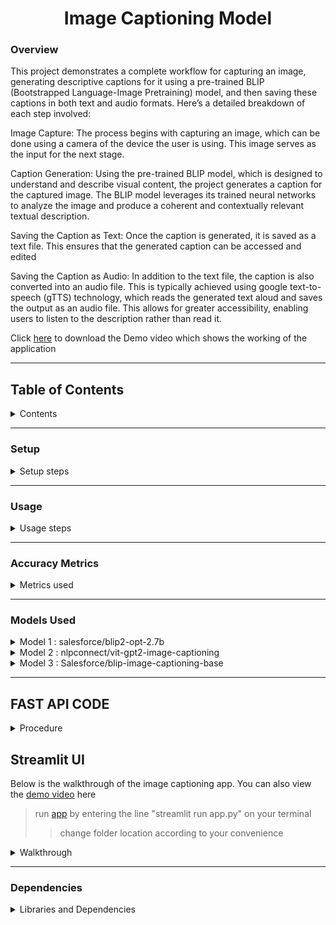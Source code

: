 <h1 align="center">Image Captioning Model</h1>

### Overview

This project demonstrates a complete workflow for capturing an image, generating descriptive captions for it using a pre-trained BLIP (Bootstrapped Language-Image Pretraining) model, and then saving these captions in both text and audio formats. Here’s a detailed breakdown of each step involved:

Image Capture: The process begins with capturing an image, which can be done using a camera of the device the user is using. This image serves as the input for the next stage.

Caption Generation: Using the pre-trained BLIP model, which is designed to understand and describe visual content, the project generates a caption for the captured image. The BLIP model leverages its trained neural networks to analyze the image and produce a coherent and contextually relevant textual description.

Saving the Caption as Text: Once the caption is generated, it is saved as a text file. This ensures that the generated caption can be accessed and edited

Saving the Caption as Audio: In addition to the text file, the caption is also converted into an audio file. This is typically achieved using google text-to-speech (gTTS) technology, which reads the generated text aloud and saves the output as an audio file. This allows for greater accessibility, enabling users to listen to the description rather than read it.


Click [here](https://github.com/Yaswanth-B/AccessibleLLM/blob/main/object_detection/demo.mp4) to download the Demo video which shows the working of the application

---

## **Table of Contents**
<details>
  <summary>Contents</summary>

1)[Setup](#setup)
  - Dependencies and libraries installation
    
2)[Usage](#usage)
  - Image capturing
  - Image processing
  - Image captioning and Audio generation
    
3)[Accuracy Metrics](#accuracy-metrics)
  - BERTScore
  - ROUGEScore
  - BLEU Score
  - GlEU Score
  - CLIPScore

4)[Models Used](#models-used)
  - Model 1 : salesforce/blip2-opt-2.7b
      - About the model
      - Accuracy
        
  - Model 2 : nlpconnect/vit-gpt2-image-captioning
      - About the model
      - Accuracy
        
  - Model 3 : Salesforce/blip-image-captioning-base
      - About the model
      - Model training
          - Model training steps
      - Trained model accuracy metrics
          - untrained and trained model accuracies

5)[FAST API Code](#fast-api-code)
  - Dependencies
  - POST/capture_photo/t
  - GET/list_photos/
  - POST/select_photo/
  - POST/generate_caption/

6)[Streamlit UI](#streamlit-ui)
  - Walkthrough
      - Landing page
      - Capture Photo
      - List Photos
      - Generate Captions
      - Extras

7)[Dependencies](#dependencies)

</details>

--- 

### Setup

<details>
  <summary>Setup steps</summary>

>Run the notebooks on GPU for smoother and faster performance

---

- **Install the needed Dependencies**
```python
!pip install git+https://github.com/huggingface/transformers.git 
!pip install pyttsx3 
!pip install gTTS 
!pip install pydub 
!pip install playsound
```
- **Import required libraries**
```python
import requests 
import pyttsx3
from gtts import gTTS
from IPython.display import Audio 
from pydub import AudioSegment 
from IPython.display import display, Javascript, Image 
from google.colab.output import eval_js 
from base64 import b64decode, b64encode 
import cv2 
import numpy as np
import PIL 
import io
import html
import time
```

- **Download Pre-trained Model Specify the 'Salesforce/blip-image-captioning-base' model for text generation in the script**
</details>

---

### Usage
<details>
  <summary>Usage steps</summary>

---  
- **Capture the image-Run the following code to capture an image using your webcam:**
```python
#capturing image code
try:
  filename = take_photo('photo.jpg')
  print('Saved to {}'.format(filename))

  # Show the image which was just taken.
  display(Image(filename))
except Exception as err:
  # Errors will be thrown if the user does not have a webcam or if they do not
  # grant the page permission to access it.
  print(str(err))
```
>Ensure your system has a webcam and necessary permissions to capture images.

- **Image Processing and Caption Generation-After capturing the image, use the following code to generate a caption:**
```python
from PIL import Image 
image = Image.open("/content/photo.jpg").convert('RGB')
image = image.resize((596, 437))
display(image)
```
```python
from transformers import AutoProcessor, BlipForConditionalGeneration
import torch
processor = AutoProcessor.from_pretrained("Salesforce/blip-image-captioning-base")
model = BlipForConditionalGeneration.from_pretrained("Salesforce/blip-image-captioning-base")
```
```python
device = "cuda" if torch.cuda.is_available() else "cpu"
model.to(device)
```
```python
inputs = processor(image, return_tensors="pt").to(device, torch.float32) 

generated_ids = model.generate(**inputs, max_length=50, min_length=20)
generated_text = processor.batch_decode(generated_ids, skip_special_tokens=True)[0].strip()
print(generated_text)

with open("my_saved_text.txt", "a") as output_file:
    # Write the generated text to the file
    text_with_newline = generated_text + "\n"

    output_file.write(text_with_newline)

    speech = gTTS(text=generated_text, lang='en')  

speech.save("generated_text.mp3")

from playsound import playsound
Audio("generated_text.mp3")
```

>Modify language ('lang='en'') in 'gTTS' for different speech synthesis
>
>Adjust file paths and names based on your project structure.

**Customization**
  1. Adjust the image path (/path/to/photo.jpg) and model name ("Salesforce/blip-image-captioning-base") according to your setup.
  2. Modify the 'max_length' and 'min_length' parameters for the desired caption length.

</details>

---
### Accuracy Metrics
<details>
  <summary>Metrics used</summary>

---  
For checking the accuracy of the models, we have used different metrics like:
- BERTScore : an automatic evaluation metric used for testing the goodness of text generation systems. It produces the following output values in the range of 0.0 to 1.0:
        - Precision
        - Recall
        - F1-score
  
- ROUGE Score: Consists of Precision, Recall and F1-score
        - ROUGE-1: Looks at individual words or unigrams.
        - ROUGE-2: Considers pairs of words or bigrams.
        - ROUGE-L: Examines the longest common subsequence.
  
- BLEU Score: BLEU is a precision-based metric since during its computation it does not consider whether all the words in the reference texts are covered in the hypothesis text or not. 

- GLEU Score: Simply the minimum of recall and precision. This GLEU score's range is always between 0 (no matches) and 1 (all match) and it is symmetrical when switching output and target.

- CLIPScore: A reference free metric that can be used to evaluate the correlation between a generated caption for an image and the actual content of the image
</details>

---

### Models Used 

<details>
<summary>Model 1 : salesforce/blip2-opt-2.7b</summary>

---

- **About the model**: BLIP-2 consists of a CLIP-like image encoder, a Querying Transformer (Q-Former), and a large language model.
  - Visual Question Answering
  - Chat-like conversations by feeding the image and the previous conversation as prompt to the model
  - Image Captioning
- **Usage**: You can use this model for conditional and un-conditional image captioning. The model consists of 2.7 billion parameters and is very huge in size.
- **Location**: The model can be accessed from Salesforce Hugging Face library
  - [blip2-opt-2.7b](https://huggingface.co/Salesforce/blip2-opt-2.7b)

---
>Dataset used for the model: [dataset (50 images and captions)](https://github.com/Yaswanth-B/AccessibleLLM/blob/main/object_detection/dataset3.zip) 

| BERTScore | Precision | Recall | F1-score |
|-----------------|-----------------|-----------------|-----------------|
|| 0.7269 | 0.7872 | 0.7541 |
      
| ROUGE Metric  | Precision              | Recall                 | F1-score                |
|---------|------------------------|------------------------|-------------------------|
| ROUGE-1 | 0.5711694838529204     | 0.7057404605198723     | 0.6259112389882882      |
| ROUGE-2 | 0.35838442697653206    | 0.46176681935195857    | 0.39949114886886683     |
| ROUGE-L | 0.5119797835463471     | 0.6315150650003591     | 0.560635915103244       |

| BLEU Score| GLEU Score|
|-----------------|-----------------|
| 0.2853194240578867 | 0.3281658319708012 |
   
**CLIPScore**:
  - <details>
      <summary>CLIPScore(BLIP)</summary>  
      
      ``` 
          CLIP Score for 1.jpg: 64.91
          CLIP Score for 10.jpg: 66.08
          CLIP Score for 11.jpg: 65.31
          CLIP Score for 12.jpg: 61.77
          CLIP Score for 13.jpg: 66.93
          CLIP Score for 14.jpg: 66.06
          CLIP Score for 15.jpg: 62.46
          CLIP Score for 16.jpg: 65.64
          CLIP Score for 17.jpg: 64.02
          CLIP Score for 18.jpg: 65.02
          CLIP Score for 19.jpg: 61.96
          CLIP Score for 2.jpg: 64.87
          CLIP Score for 20.jpg: 67.93
          CLIP Score for 21.jpg: 68.59
          CLIP Score for 22.jpg: 65.56
          CLIP Score for 23.jpg: 65.23
          CLIP Score for 24.jpg: 62.85
          CLIP Score for 25.jpg: 62.70
          CLIP Score for 26.jpg: 65.01
          CLIP Score for 27.jpg: 67.61
          CLIP Score for 28.jpg: 67.03
          CLIP Score for 29.jpg: 66.49
          CLIP Score for 3.jpg: 65.84
          CLIP Score for 30.jpg: 64.62
          CLIP Score for 31.jpg: 65.14
          CLIP Score for 32.jpg: 65.70
          CLIP Score for 33.jpg: 64.61
          CLIP Score for 34.jpg: 64.69
          CLIP Score for 35.jpg: 62.96
          CLIP Score for 36.jpg: 66.54
          CLIP Score for 37.jpg: 62.89
          CLIP Score for 38.jpg: 68.52
          CLIP Score for 39.jpg: 65.24
          CLIP Score for 4.jpg: 67.44
          CLIP Score for 40.jpg: 67.71
          CLIP Score for 41.jpg: 69.21
          CLIP Score for 42.jpg: 63.47
          CLIP Score for 43.jpg: 66.16
          CLIP Score for 44.jpg: 65.94
          CLIP Score for 45.jpg: 64.67
          CLIP Score for 46.jpg: 67.78
          CLIP Score for 47.jpg: 63.51
          CLIP Score for 48.jpg: 65.88
          CLIP Score for 49.jpg: 65.11
          CLIP Score for 5.jpg: 65.92
          CLIP Score for 50.jpg: 63.14
          CLIP Score for 6.jpg: 64.11
          CLIP Score for 7.jpg: 69.39
          CLIP Score for 8.jpg: 64.43
          CLIP Score for 9.jpg: 63.49
      ```
      </details>
      
To view the code and the resulting accuracies [click here](https://github.com/Yaswanth-B/AccessibleLLM/blob/main/object_detection/accuracymetrics.ipynb)

---

</details>

<details>

<summary>Model 2 : nlpconnect/vit-gpt2-image-captioning</summary>

---

- **About the model**: This is an image captioning model trained by [@ydshieh](https://huggingface.co/ydshieh) in Flax. It produces reasonable image captioning results. It was mainly fine-tuned as a proof-of-concept for the 🤗 FlaxVisionEncoderDecoder Framework.
- **Usage**: The model is used for image captioning.
- **Location**: The model can be accessed from
  - [vit-gpt-image-captioning](https://huggingface.co/nlpconnect/vit-gpt2-image-captioning)

---
>Dataset used for the model: [dataset (50 images and captions)](https://github.com/Yaswanth-B/AccessibleLLM/blob/main/object_detection/dataset3.zip) 

| BERTScore | Precision | Recall | F1-score |
|-----------------|-----------------|-----------------|-----------------|
|| 0.6246 | 0.6585 | 0.6362 |
      
| ROUGE Metric  | Precision              | Recall                 | F1-score                |
|---------|------------------------|------------------------|-------------------------|
| ROUGE-1 | 0.4042870038458274     | 0.44236701370524906    | 0.41503899617383466     |
| ROUGE-2 | 0.16989874025183618   | 0.20881120625160865    | 0.18336638637340974     |
| ROUGE-L | 0.3620736453089395     | 0.39817976304741015    | 0.37246338708799215      |

| BLEU Score| GLEU Score|
|-----------------|-----------------|
| 0.09539884316244567 | 0.15503852724900705 |


**CLIPScore**:
  - <details>
    <summary>CLIPScore(VitGpt)</summary>
          
      ``` 
          CLIP Score for 1.jpg: 64.58
          CLIP Score for 10.jpg: 65.52
          CLIP Score for 11.jpg: 64.85
          CLIP Score for 12.jpg: 62.17
          CLIP Score for 13.jpg: 64.66
          CLIP Score for 14.jpg: 62.72
          CLIP Score for 15.jpg: 62.32
          CLIP Score for 16.jpg: 63.36
          CLIP Score for 17.jpg: 62.97
          CLIP Score for 18.jpg: 63.88
          CLIP Score for 19.jpg: 59.82
          CLIP Score for 2.jpg: 64.43
          CLIP Score for 20.jpg: 65.72
          CLIP Score for 21.jpg: 66.40
          CLIP Score for 22.jpg: 60.49
          CLIP Score for 23.jpg: 65.09
          CLIP Score for 24.jpg: 61.92
          CLIP Score for 25.jpg: 62.12
          CLIP Score for 26.jpg: 64.54
          CLIP Score for 27.jpg: 63.21
          CLIP Score for 28.jpg: 60.72
          CLIP Score for 29.jpg: 65.66
          CLIP Score for 3.jpg: 65.30
          CLIP Score for 30.jpg: 62.51
          CLIP Score for 31.jpg: 60.74
          CLIP Score for 32.jpg: 66.16
          CLIP Score for 33.jpg: 62.90
          CLIP Score for 34.jpg: 64.77
          CLIP Score for 35.jpg: 65.96
          CLIP Score for 36.jpg: 65.58
          CLIP Score for 37.jpg: 61.71
          CLIP Score for 38.jpg: 63.07
          CLIP Score for 39.jpg: 62.97
          CLIP Score for 4.jpg: 63.93
          CLIP Score for 40.jpg: 63.50
          CLIP Score for 41.jpg: 59.71
          CLIP Score for 42.jpg: 64.38
          CLIP Score for 43.jpg: 63.02
          CLIP Score for 44.jpg: 62.95
          CLIP Score for 45.jpg: 61.48
          CLIP Score for 46.jpg: 64.52
          CLIP Score for 47.jpg: 62.67
          CLIP Score for 48.jpg: 65.25
          CLIP Score for 49.jpg: 62.48
          CLIP Score for 5.jpg: 64.78
          CLIP Score for 50.jpg: 62.02
          CLIP Score for 6.jpg: 65.42
          CLIP Score for 7.jpg: 66.45
          CLIP Score for 8.jpg: 62.39
          CLIP Score for 9.jpg: 61.55
      ```
     </details>
     
To view the code and the resulting accuracies [click here](https://github.com/Yaswanth-B/AccessibleLLM/blob/main/object_detection/accuracymetrics.ipynb)

---

</details>

<details>
  <summary>Model 3 : Salesforce/blip-image-captioning-base</summary>

---

- **About the model**: A Salesforce model which can be used for
  - Visual Question Answering
  - Image-Text retrieval (Image-text matching)
  - Image Captioning
- **Usage**: For our use case, we use the model for image captioning. Because of its smaller size compared to blip2-opt-2.7b, it is easier to train and produces almost alike captions.
- **Location**: The model can be accessed from
  - [blip-image-captioning-base](https://huggingface.co/Salesforce/blip-image-captioning-base)

--- 
**Model Training**

>The dataset for the model is [arian2502/firstdataset](https://huggingface.co/datasets/arian2502/firstdataset)
>>The trained model can be found on HuggingFace. the name of the model is [arian2502/blip-icb-finetuned](https://huggingface.co/arian2502/blip-icb-finetuned)

<details>
  <summary>Model training steps</summary>

---  
The **salesforce/blip-image-captioning-base model** is trained to increase the accuracy for this specific usecase. The dataset consists of 1250 images and captions. It is a custom dataset of pictures which are taken from a first person point of view. 

1.The dataset is imported.

2.The dataset is converted into a pytorch dataset via tha following code: 
```python
from torch.utils.data import Dataset, DataLoader

class ImageCaptioningDataset(Dataset):
    def __init__(self, dataset, processor):
        self.dataset = dataset
        self.processor = processor

    def __len__(self):
        return len(self.dataset)

    def __getitem__(self, idx):
        item = self.dataset[idx]
        encoding = self.processor(images=item["image"], text=item["text"], padding="max_length", return_tensors="pt")
        # remove batch dimension
        encoding = {k:v.squeeze() for k,v in encoding.items()}
        return encoding
```
3.Load the processor and model
```python
from transformers import AutoProcessor, BlipForConditionalGeneration

processor = AutoProcessor.from_pretrained("Salesforce/blip-image-captioning-base")
model = BlipForConditionalGeneration.from_pretrained("Salesforce/blip-image-captioning-base")
```

4.A total of 10 epochs are done for training:
```python
import torch

optimizer = torch.optim.AdamW(model.parameters(), lr=5e-5)

device = "cuda" if torch.cuda.is_available() else "cpu"
model.to(device)

model.train()

for epoch in range(10):
  print("Epoch:", epoch)
  for idx, batch in enumerate(train_dataloader):
    input_ids = batch.pop("input_ids").to(device)
    pixel_values = batch.pop("pixel_values").to(device)

    outputs = model(input_ids=input_ids,
                    pixel_values=pixel_values,
                    labels=input_ids)

    loss = outputs.loss

    print("Loss:", loss.item())

    loss.backward()

    optimizer.step()
    optimizer.zero_grad()
```
5.Check if model training is succesfull: 
```python
# load image
example = dataset[123]
image = example["image"]
image
```
![image](https://github.com/Yaswanth-B/AccessibleLLM/assets/154512247/40e33bbe-07c5-42b4-ac9c-867b9af1d018)
```python
# prepare image for the model
inputs = processor(images=image, return_tensors="pt").to(device)
pixel_values = inputs.pixel_values

generated_ids = model.generate(pixel_values=pixel_values, max_length=50)
generated_caption = processor.batch_decode(generated_ids, skip_special_tokens=True)[0]
print(generated_caption)
```
"two lines of colorful cars racing on a field."

6.Trained model is saved and uploaded/downloaded.

>Time taken to train the model on 1250 images and captions for 10 epochs: 1 hour 8 minutes

For the full working of the code [click here](https://github.com/Yaswanth-B/AccessibleLLM/blob/main/object_detection/trained.ipynb)

</details>

---
**Trained Model Accuracy Metrics**

<details>
  <summary>Results</summary>

---

| BERTScore | Precision | Recall | F1-score |
|-----------------|-----------------|-----------------|-----------------|
|Untrained| 0.5309 | 0.6051 | 0.5637 |
|trained| 0.8848 | 0.8886 | 0.8854 |

      
| ROUGE (untrained) | ROUGE-1              | ROUGE-2                | ROUGE-L    |            
|---------|------------------------|------------------------|-------------------------|       
| Precision | 0.26676010739518513     | 0.0725541792011556    | 0.23059880787255438     |    
| Recall | 0.3862308472077113  | 0.1298950742068691    | 0.3364418769543522     |
| F1-score | 0.3066864136993266     | 0.08984282440623012    | 0.2657411209552809     |

| ROUGE (trained) | ROUGE-1              | ROUGE-2                | ROUGE-L    |            
|---------|------------------------|------------------------|-------------------------|       
| Precision | 0.6806757571022624    | 0.577443416297378   | 0.6730824339010327    |    
| Recall | 0.7300539801249587   | 0.6493630657374209   |  0.7226284310678925     |
| F1-score | 0.6995404673734046    | 0.6069535829964249   | 0.6922038904392883      |


| Metric | untrained | trained |
|-----------------|-----------------|-----------------|
| BLEU | 0.04215093904464002 | 0.704256378969982 |
| GLEU | 0.08593777080376051 | 0.6954368111617628 |
        

Click [here](https://github.com/Yaswanth-B/AccessibleLLM/blob/main/object_detection/accuracymetrics(trained).ipynb) to view the code


</details>
</details>

---

## **FAST API CODE**

<details>
  <summary>Procedure</summary>

---  
**Dependencies**

<details>
  <summary>libraries required</summary>
The below libraries are required to run the code API and its endpoints. 

  ```python
    from fastapi import FastAPI, BackgroundTasks, HTTPException, File, UploadFile
    from fastapi.responses  import FileResponse, RedirectResponse, Response, JSONResponse
    from pydantic import BaseModel
    import os
    import cv2
    from PIL import Image
    from transformers import AutoProcessor, BlipForConditionalGeneration
    import torch
    from gtts import gTTS
    from playsound import playsound
  ```
</details>

---
**API Endpoints**

- **POST /start_capture/**
  <details>
    <summary>Photo Capture</summary>
    
  - Description: Captures photos on pressing "c" key and stops on "q" key from the users device
  - Request Body:
      ```python
        print("Press 'c' to capture a photo and 'q' to quit.")
        while True:
            # Capture frame-by-frame
            ret, frame = cap.read()
            if not ret:
                print("Failed to grab frame.")
                break
    
            # Display the resulting frame
            cv2.imshow('Webcam', frame)
    
            # Wait for key event
            key = cv2.waitKey(1) & 0xFF
    
            if key == ord('c'):
                # Determine the next filename based on existing files in the folder
                existing_files = [f for f in os.listdir(folder) if f.endswith('.jpg')]
                next_number = len(existing_files) + 1
                filename = os.path.join(folder, f'{next_number}.jpg')
                
                cv2.imwrite(filename, frame)
                print(f"Photo captured and saved as {filename}")
    
            elif key == ord('q'):
                print("Quitting...")
                break

    # When everything done, release the capture
    cap.release()

    cv2.destroyAllWindows()
      ```
  >on_event("startup") opens up the webcam as soon as the /start_capture/ is run.

  - Output: ![Screenshot 2024-05-23 161044](https://github.com/Yaswanth-B/AccessibleLLM/assets/154512247/b963ab84-43db-41f0-ac8f-9902586add07)

  </details>

- **GET /list_photos/**
  <details>
    <summary>List of photos in folder</summary>
    
  - Description: Shows a list of photos saved in the folder
  - Request Body:
      ```python
      image_files = [f for f in os.listdir(folder) if f.endswith('.jpg')]
      if not image_files:
        return JSONResponse(status_code=404, content={"message": "No photos found in the specified folder."})
    
      return {"photos": image_files}
      ```
      
  -Output:![Screenshot 2024-05-23 161347](https://github.com/Yaswanth-B/AccessibleLLM/assets/154512247/d53eb166-767f-4e84-987c-fe41285cc195)
  
  </details>

- **POST /select_photo/**
  <details> 
    <summary>Displaying selected photo</summary>
    
  - Description: Displays the photo which the user wants to see
  - Request Body:
      
   ```python
     file_path = os.path.join(folder, filename)
     print(f"Looking for file at: {file_path}")  # Debugging statement
     if not os.path.exists(file_path):
         print("Photo not found.")  # Debugging statement
         raise HTTPException(status_code=404, detail="Photo not found.")

     image = Image.open(file_path).convert('RGB')
     image = image.resize((596, 437))

     # Save the image temporarily
     temp_image_path = "temp_image.jpg"
     image.save(temp_image_path)

     # Return the image along with the generated caption
     return FileResponse(temp_image_path, media_type="image/jpeg")
  ```
  
    - Output:
        - camera clicked: ![Screenshot 2024-05-23 161154](https://github.com/Yaswanth-B/AccessibleLLM/assets/154512247/e5e86db7-8c24-4c0a-a550-c57585aa865b)
        - folder selected: ![Screenshot 2024-05-23 161429](https://github.com/Yaswanth-B/AccessibleLLM/assets/154512247/e85ad2e0-7431-4aff-a145-d77eedf23a9c)

           
    </details>

    
- **POST /generate_caption/**
  <details>
    <summary>Image Captioning</summary>

    - Description: Generates caption for the photo captured
    - Request Body:
      ```python
      async def generate_caption(filename: str):
          file_path = os.path.join(folder, filename)
          print(f"Looking for file at: {file_path}")  # Debugging statement
          if not os.path.exists(file_path):
              print("Photo not found.")  # Debugging statement
              raise HTTPException(status_code=404, detail="Photo not found.")
    
          # Open and resize the image
          image = Image.open(file_path).convert('RGB')
          image = image.resize((596, 437))
    
          # Caption generation
          inputs = processor(images=image, return_tensors="pt").to(device)
          generated_ids = model.generate(**inputs, min_length=10, temperature=0.7, repetition_penalty=1.2, num_beams=5)
          generated_text = processor.batch_decode(generated_ids, skip_special_tokens=True)[0].strip()    
      
           # Text-to-speech conversion
          speech = gTTS(text=generated_text, lang='en')
          audio_file_path = "generated_text.mp3"
          speech.save(audio_file_path)
      
          # Play the generated audio
          playsound(audio_file_path)
      
          return {"caption": generated_text}
      ```
      > The generated caption is given out in an audio format which will be audible to the user.
      
    - Output: from camera:![Screenshot 2024-05-23 161408](https://github.com/Yaswanth-B/AccessibleLLM/assets/154512247/f87cd43c-812b-4c0c-be26-db35591caf92)
              from folder:![Screenshot 2024-05-23 161501](https://github.com/Yaswanth-B/AccessibleLLM/assets/154512247/4a12d890-9d57-4c2d-a956-df1b91fac5a5)
      
  </details>

[click here](https://github.com/Yaswanth-B/AccessibleLLM/blob/main/object_detection/main.py) to view the code.

</details>

## **Streamlit UI**
Below is the walkthrough of the image captioning app. You can also view the [demo video](https://github.com/Yaswanth-B/AccessibleLLM/blob/main/object_detection/demo.mp4) here

>run [app](https://github.com/Yaswanth-B/AccessibleLLM/blob/main/object_detection/app.py) by entering the line "streamlit run app.py" on your terminal
>>change folder location according to your convenience

<details>
  <summary>Walkthrough</summary>

---
  **Landing page**
  
  ![Screenshot 2024-05-27 132955](https://github.com/Yaswanth-B/AccessibleLLM/assets/154512247/492f1ba7-c226-4f5a-833b-cd1728a743a7)
  The landing page consists of a side bar to the left and a "start capture" button below its title. The user can navigate through the features of the app with the help of the side bar.  
  ![Screenshot 2024-05-27 133004](https://github.com/Yaswanth-B/AccessibleLLM/assets/154512247/4b2a8e17-d7d9-4efb-84d5-3f0658c19d96)

---
  **Capture Photo**
  
  The capturing of the photo begins as soon as the user clicks on the "start capture" button which turns on the webcam and displays a screen reflecting what the camera is seeing. The images can be captured with the click of the "c" key which then stores the captured images in a local folder. The closing of the camera screen and capturing of images is activated when the user presses the "q" key. 
  ![Screenshot 2024-05-27 133120](https://github.com/Yaswanth-B/AccessibleLLM/assets/154512247/00df6129-9e43-4950-a89d-b6a5ce123a64)

---
  **List Photos**

  This page gives out a list of all the photos present in your folder. The user can scroll and check if their captured photo has been saved in the folder or not. The user can also check the other images stored in this folder. 
  ![Screenshot 2024-05-27 144938](https://github.com/Yaswanth-B/AccessibleLLM/assets/154512247/29965f65-5521-4411-a809-ab8022c91c1b)

  Our currently taken photos have been succefully saved. 
  
  ![Screenshot 2024-05-27 133231](https://github.com/Yaswanth-B/AccessibleLLM/assets/154512247/b8f68635-1729-43dc-835d-f02ddb716eab)

---
  **Generate Captions**

  The main content of the app lies on this page which generates the captions for the photo you have taken or selected from your folder. It displays the photo you have selected from this list. The captions for the selected photo are then generated. The generated captions are given out in both text and audio format which the user can listen to and download. 
  
  The results are as follows:
  
  1.Captured photo generated captions:
  
  ![Screenshot 2024-05-27 133435](https://github.com/Yaswanth-B/AccessibleLLM/assets/154512247/2ea8f3f4-0361-42f9-a54c-33ae914a2292)

  2.Random photos from folder captions:
  
  ![Screenshot 2024-05-27 133900](https://github.com/Yaswanth-B/AccessibleLLM/assets/154512247/ee3f4422-f35e-4310-ae27-81d09979ee8d)

  ![Screenshot 2024-05-27 133513](https://github.com/Yaswanth-B/AccessibleLLM/assets/154512247/f594fe72-e5e8-40e1-868f-8085dacac529)

---
  **Extras**
  
  You can check if your app is running by looking at the top right corner.
  
  ![Screenshot 2024-05-27 150236](https://github.com/Yaswanth-B/AccessibleLLM/assets/154512247/aff195e8-6627-4a70-81e8-8f8b85203ed1)

  The running man icon helps you to understand if your app is running or if it has encountered an error.

  If the app faces an error or if you want to restart the app, click on the top right corner icon and click on rerun.

  ![Screenshot 2024-05-27 150243](https://github.com/Yaswanth-B/AccessibleLLM/assets/154512247/bdd6450f-0b0d-425f-81ea-7569d6c8ada7)

</details>



---
### Dependencies
<details>
<summary>Libraries and Dependencies</summary>

- Python3.x: Any version of Python after Python 3.8
- PyTorch: Deep learning model inference
- Hugging Face Transformers: Load a pre-trained BLIP-2 model
- Pillow (PIL): Library for opening, manipulating, and saving many different image file formats
- cv2: Library designed for real-time computer vision tasks
- gTTS (Google Text-to-Speech): Library that interfaces with Google's Text-to-Speech API
- playsound: Library used for playing audio files
- FastApi: Web framework for building APIs with Python based on standard Python type hints.

</details>

